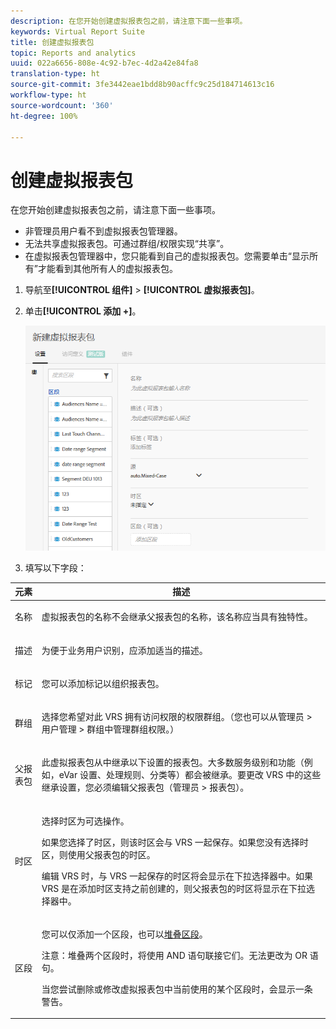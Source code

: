 ```yaml
---
description: 在您开始创建虚拟报表包之前，请注意下面一些事项。
keywords: Virtual Report Suite
title: 创建虚拟报表包
topic: Reports and analytics
uuid: 022a6656-808e-4c92-b7ec-4d2a42e84fa8
translation-type: ht
source-git-commit: 3fe3442eae1bdd8b90acffc9c25d184714613c16
workflow-type: ht
source-wordcount: '360'
ht-degree: 100%

---
```



# 创建虚拟报表包

在您开始创建虚拟报表包之前，请注意下面一些事项。

* 非管理员用户看不到虚拟报表包管理器。
* 无法共享虚拟报表包。可通过群组/权限实现“共享”。
* 在虚拟报表包管理器中，您只能看到自己的虚拟报表包。您需要单击“显示所有”才能看到其他所有人的虚拟报表包。

1. 导航至&#x200B;**[!UICONTROL 组件]** > **[!UICONTROL 虚拟报表包]**。
1. 单击&#x200B;**[!UICONTROL 添加 +]**。

   ![](assets/new_vrs.png)

1. 填写以下字段：

<table id="table_0F85B56480BB46CBA5BE236BBD70156D"> 
 <thead> 
  <tr> 
   <th colname="col1" class="entry"> 元素 </th> 
   <th colname="col2" class="entry"> 描述 </th> 
  </tr> 
 </thead>
 <tbody> 
  <tr> 
   <td colname="col1"> 名称 </td> 
   <td colname="col2"> <p>虚拟报表包的名称不会继承父报表包的名称，该名称应当具有独特性。 </p> </td> 
  </tr> 
  <tr> 
   <td colname="col1"> 描述 </td> 
   <td colname="col2"> <p>为便于业务用户识别，应添加适当的描述。 </p> </td> 
  </tr> 
  <tr> 
   <td colname="col1"> 标记 </td> 
   <td colname="col2"> <p>您可以添加标记以组织报表包。 </p> </td> 
  </tr> 
  <tr> 
   <td colname="col1"> 群组  </td> 
   <td colname="col2"> <p>选择您希望对此 VRS 拥有访问权限的权限群组。（您也可以从<span class="ignoretag"><span class="uicontrol">管理员</span> &gt; <span class="uicontrol">用户管理</span> &gt; <span class="uicontrol">群组</span></span>中管理群组权限。） </p> </td> 
  </tr> 
  <tr> 
   <td colname="col1"> 父报表包 </td> 
   <td colname="col2"> <p>此虚拟报表包从中继承以下设置的报表包。大多数服务级别和功能（例如，eVar 设置、处理规则、分类等）都会被继承。要更改 VRS 中的这些继承设置，您必须编辑父报表包（<span class="ignoretag"><span class="uicontrol">管理员</span> &gt; <span class="uicontrol">报表包</span></span>）。 </p> </td> 
  </tr> 
  <tr> 
   <td colname="col1"> 时区 </td> 
   <td colname="col2"> <p>选择时区为可选操作。 </p> <p>如果您选择了时区，则该时区会与 VRS 一起保存。如果您没有选择时区，则使用父报表包的时区。 </p> <p>编辑 VRS 时，与 VRS 一起保存的时区将会显示在下拉选择器中。如果 VRS 是在添加时区支持之前创建的，则父报表包的时区将显示在下拉选择器中。 </p> </td> 
  </tr> 
  <tr> 
   <td colname="col1"> 区段 </td> 
   <td colname="col2"> <p>您可以仅添加一个区段，也可以<a href="https://docs.adobe.com/content/help/zh-Hans/analytics/components/segmentation/segmentation-workflow/seg-build.html"  >堆叠区段</a>。 </p> <p> <p>注意：堆叠两个区段时，将使用 AND 语句联接它们。无法更改为 OR 语句。 </p> </p> <p>当您尝试删除或修改虚拟报表包中当前使用的某个区段时，会显示一条警告。 </p> </td> 
  </tr> 
 </tbody> 
</table>


